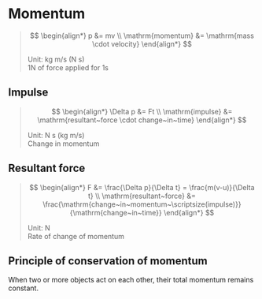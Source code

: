 # Momentum

> $$
> \begin{align*}
>   p &= mv \\
>   \mathrm{momentum} &= \mathrm{mass \cdot velocity}
> \end{align*}
> $$
>
> Unit: kg m/s (N s) \
> 1N of force applied for 1s

## Impulse

> $$
> \begin{align*}
>   \Delta p &= Ft \\
>   \mathrm{impulse} &= \mathrm{resultant~force \cdot change~in~time}
> \end{align*}
> $$
>
> Unit: N s (kg m/s) \
> Change in momentum

## Resultant force

> $$
> \begin{align*}
>   F &= \frac{\Delta p}{\Delta t} = \frac{m(v-u)}{\Delta t} \\
>   \mathrm{resultant~force} &= \frac{\mathrm{change~in~momentum~\scriptsize(impulse)}}{\mathrm{change~in~time}}
> \end{align*}
> $$
>
> Unit: N \
> Rate of change of momentum

## Principle of conservation of momentum

When two or more objects act on each other, their total momentum remains constant.
